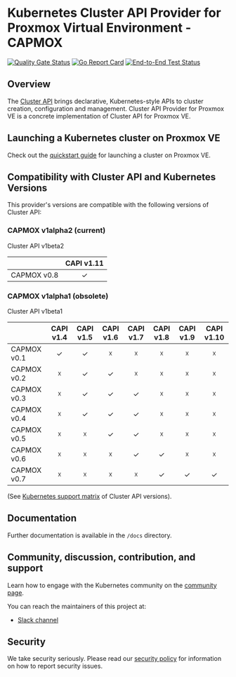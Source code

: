 # Kubernetes Cluster API Provider for Proxmox Virtual Environment - CAPMOX

[![Quality Gate Status](https://sonarcloud.io/api/project_badges/measure?project=ionos-cloud_cluster-api-provider-proxmox&metric=alert_status&token=fb1b4c0a87d83a780c76c21be0f89dc13efc2ca0)](https://sonarcloud.io/summary/new_code?id=ionos-cloud_cluster-api-provider-proxmox)
[![Go Report Card](https://goreportcard.com/badge/github.com/ionos-cloud/cluster-api-provider-proxmox)](https://goreportcard.com/report/github.com/ionos-cloud/cluster-api-provider-proxmox)
[![End-to-End Test Status](https://github.com/ionos-cloud/cluster-api-provider-proxmox/actions/workflows/e2e.yml/badge.svg?branch=main)](https://github.com/ionos-cloud/cluster-api-provider-proxmox/actions/workflows/e2e.yml?query=branch%3Amain)

## Overview

The [Cluster API](https://github.com/kubernetes-sigs/cluster-api) brings declarative, Kubernetes-style APIs to cluster creation, configuration and management.
Cluster API Provider for Proxmox VE is a concrete implementation of Cluster API for Proxmox VE.

## Launching a Kubernetes cluster on Proxmox VE

Check out the [quickstart guide](./docs/Usage.md#quick-start) for launching a cluster on Proxmox VE.

## Compatibility with Cluster API and Kubernetes Versions
This provider's versions are compatible with the following versions of Cluster API:

### CAPMOX v1alpha2 (current)

Cluster API v1beta2

|             | CAPI v1.11 |
|-------------|:----------:|
| CAPMOX v0.8 |     ✓      |

### CAPMOX v1alpha1 (obsolete)

Cluster API v1beta1

|             | CAPI v1.4 | CAPI v1.5 | CAPI v1.6 | CAPI v1.7 | CAPI v1.8 | CAPI v1.9 | CAPI v1.10 |
|-------------|:---------:|:---------:|:---------:|:---------:|:---------:|:---------:|:----------:|
| CAPMOX v0.1 |     ✓     |     ✓     |     ☓     |     ☓     |     ☓     |     ☓     |      ☓     |
| CAPMOX v0.2 |     ☓     |     ✓     |     ✓     |     ☓     |     ☓     |     ☓     |      ☓     |
| CAPMOX v0.3 |     ☓     |     ✓     |     ✓     |     ✓     |     ☓     |     ☓     |      ☓     |
| CAPMOX v0.4 |     ☓     |     ✓     |     ✓     |     ✓     |     ☓     |     ☓     |      ☓     |
| CAPMOX v0.5 |     ☓     |     ☓     |     ✓     |     ✓     |     ☓     |     ☓     |      ☓     |
| CAPMOX v0.6 |     ☓     |     ☓     |     ☓     |     ✓     |     ✓     |     ☓     |      ☓     |
| CAPMOX v0.7 |     ☓     |     ☓     |     ☓     |     ☓     |     ✓     |     ✓     |      ✓     |

(See [Kubernetes support matrix](https://cluster-api.sigs.k8s.io/reference/versions.html) of Cluster API versions).

## Documentation

Further documentation is available in the `/docs` directory.

## Community, discussion, contribution, and support

Learn how to engage with the Kubernetes community on the [community page](http://kubernetes.io/community/).

You can reach the maintainers of this project at:

- [Slack channel](https://kubernetes.slack.com/messages/cluster-api-proxmox)

## Security

We take security seriously.
Please read our [security policy](SECURITY.md) for information on how to report security issues.
